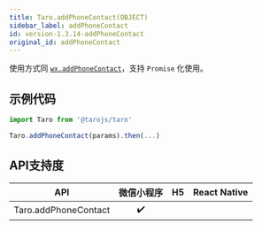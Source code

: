 ```yaml
---
title: Taro.addPhoneContact(OBJECT)
sidebar_label: addPhoneContact
id: version-1.3.14-addPhoneContact
original_id: addPhoneContact
---
```



使用方式同 [`wx.addPhoneContact`](https://developers.weixin.qq.com/miniprogram/dev/api/wx.addPhoneContact.html)，支持 `Promise` 化使用。

## 示例代码

```jsx
import Taro from '@tarojs/taro'

Taro.addPhoneContact(params).then(...)
```
## API支持度


| API | 微信小程序 | H5 | React Native |
| :-: | :-: | :-: | :-: |
| Taro.addPhoneContact | ✔️ |  |  |

